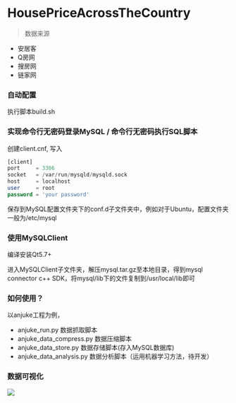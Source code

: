 # HousePriceAcrossTheCountry

> 数据来源

* 安居客
* Q房网
* 搜房网
* 链家网

### 自动配置

执行脚本build.sh

### 实现命令行无密码登录MySQL / 命令行无密码执行SQL脚本

创建client.cnf, 写入

```sql
[client]
port     = 3306
socket   = /var/run/mysqld/mysqld.sock
host     = localhost
user     = root
password = 'your password'
```
保存到MySQL配置文件夹下的conf.d子文件夹中，例如对于Ubuntu，配置文件夹一般为/etc/mysql

### 使用MySQLClient

编译安装Qt5.7+

进入MySQLClient子文件夹，解压mysql.tar.gz至本地目录，得到mysql connector c++ SDK，将mysql/lib下的文件复制到/usr/local/lib即可

### 如何使用？

以anjuke工程为例，

* anjuke_run.py 数据抓取脚本
* anjuke_data_compress.py 数据压缩脚本
* anjuke_data_store.py 数据存储脚本(存入MySQL数据库)
* anjuke_data_analysis.py 数据分析脚本（运用机器学习方法，待开发）

### 数据可视化

![](http://7xsay0.com1.z0.glb.clouddn.com/house_price.png)
